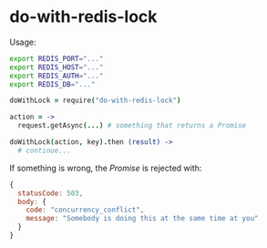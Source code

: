 # do-with-redis-lock

Usage:

```bash
export REDIS_PORT="..."
export REDIS_HOST="..."
export REDIS_AUTH="..."
export REDIS_DB="..."
```

```coffee
doWithLock = require("do-with-redis-lock")

action = ->
  request.getAsync(...) # something that returns a Promise

doWithLock(action, key).then (result) ->
  # continue...
```

If something is wrong, the *Promise* is rejected with:
```js
{
  statusCode: 503,
  body: {
    code: "concurrency_conflict",
    message: "Somebody is doing this at the same time at you"
  }
}
```
